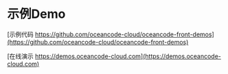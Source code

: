 # 示例Demo

[示例代码 https://github.com/oceancode-cloud/oceancode-front-demos](https://github.com/oceancode-cloud/oceancode-front-demos)

[在线演示 https://demos.oceancode-cloud.com](https://demos.oceancode-cloud.com)